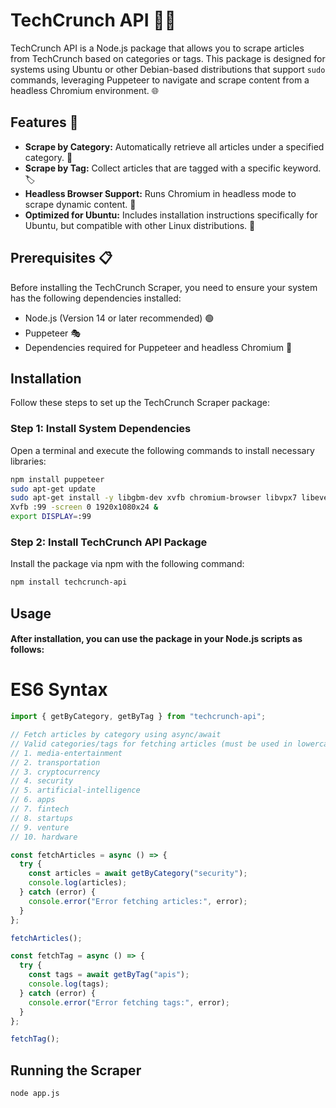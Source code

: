 # TechCrunch API 🧑‍💻

TechCrunch API is a Node.js package that allows you to scrape articles from TechCrunch based on categories or tags. This package is designed for systems using Ubuntu or other Debian-based distributions that support `sudo` commands, leveraging Puppeteer to navigate and scrape content from a headless Chromium environment. 🌐

## Features 🚀

- **Scrape by Category:** Automatically retrieve all articles under a specified category. 📂
- **Scrape by Tag:** Collect articles that are tagged with a specific keyword. 🏷️
- **Headless Browser Support:** Runs Chromium in headless mode to scrape dynamic content. 👻
- **Optimized for Ubuntu:** Includes installation instructions specifically for Ubuntu, but compatible with other Linux distributions. 🐧

## Prerequisites 📋

Before installing the TechCrunch Scraper, you need to ensure your system has the following dependencies installed:

- Node.js (Version 14 or later recommended) 🟢
- Puppeteer 🎭
- Dependencies required for Puppeteer and headless Chromium 🔧

## Installation

Follow these steps to set up the TechCrunch Scraper package:

### Step 1: Install System Dependencies

Open a terminal and execute the following commands to install necessary libraries:

```bash
npm install puppeteer
sudo apt-get update
sudo apt-get install -y libgbm-dev xvfb chromium-browser libvpx7 libevent-2.1-7 libharfbuzz-icu0  libwebpdemux2 libenchant-2-2 libsecret-1-0  libmanette-0.2-0 libflite1  libgles2-mesa
Xvfb :99 -screen 0 1920x1080x24 &
export DISPLAY=:99
```

### Step 2: Install TechCrunch API Package

Install the package via npm with the following command:

```bash
npm install techcrunch-api
```

## Usage

#### After installation, you can use the package in your Node.js scripts as follows:

# ES6 Syntax

```javascript
import { getByCategory, getByTag } from "techcrunch-api";

// Fetch articles by category using async/await
// Valid categories/tags for fetching articles (must be used in lowercase):
// 1. media-entertainment
// 2. transportation
// 3. cryptocurrency
// 4. security
// 5. artificial-intelligence
// 6. apps
// 7. fintech
// 8. startups
// 9. venture
// 10. hardware

const fetchArticles = async () => {
  try {
    const articles = await getByCategory("security"); 
    console.log(articles);
  } catch (error) {
    console.error("Error fetching articles:", error);
  }
};

fetchArticles();

const fetchTag = async () => {
  try {
    const tags = await getByTag("apis");
    console.log(tags);
  } catch (error) {
    console.error("Error fetching tags:", error);
  }
};

fetchTag();
```


## Running the Scraper

```bash
node app.js 
```
